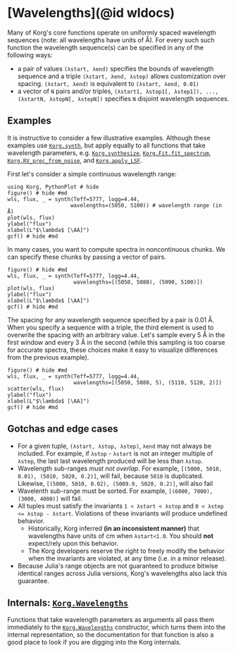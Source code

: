 # [Wavelengths](@id wldocs)

Many of Korg's core functions operate on uniformly spaced wavelength sequences (note: all wavelengths have units of Å).
For every such such function the wavelength sequence(s) can be specified in any of the following ways:
- a pair of values `(λstart, λend)` specifies the bounds of wavelength sequence and a triple `(λstart, λend, λstep)` allows customization over spacing. `(λstart, λend)` is equivalent to `(λstart, λend, 0.01)`
- a vector of `N` pairs and/or triples, `(λstart1, λstop1[, λstep1]), ..., (λstartN, λstopN[, λstepN])` specifies `N` disjoint wavelength sequences.

## Examples

It is instructive to consider a few illustrative examples.
Although these examples use [`Korg.synth`](@ref), but apply equally to all functions that take wavelength
parameters, e.g. [`Korg.synthesize`](@ref), [`Korg.Fit.fit_spectrum`](@ref), [`Korg.RV_prec_from_noise`](@ref), and [`Korg.apply_LSF`](@ref).

First let's consider a simple continuous wavelength range:

```@example 1
using Korg, PythonPlot # hide
figure() # hide #md
wls, flux, _ = synth(Teff=5777, logg=4.44,
                    wavelengths=(5050, 5100)) # wavelength range (in Å)
plot(wls, flux)
ylabel("flux")
xlabel(L"$\lambda$ [\AA]")
gcf() # hide #md
```

In many cases, you want to compute spectra in noncontinuous chunks.
We can specify these chunks by passing a vector of pairs.

```@example 1
figure() # hide #md
wls, flux, _ = synth(Teff=5777, logg=4.44,
                     wavelengths=[(5050, 5080), (5090, 5100)])
plot(wls, flux)
ylabel("flux")
xlabel(L"$\lambda$ [\AA]")
gcf() # hide #md
```

The spacing for any wavelength sequence specified by a pair is 0.01 Å.
When you specify a sequence with a triple, the third element is used to overwrite the spacing with an arbitrary value.
Let's sample every 5 Å in the first window and every 3 Å in the second (while this sampling is too coarse for accurate spectra, these choices make it easy to visualize differences from the previous example).

```@example 1
figure() # hide #md
wls, flux, _ = synth(Teff=5777, logg=4.44,
                     wavelengths=[(5050, 5080, 5), (5110, 5120, 2)])
scatter(wls, flux)
ylabel("flux")
xlabel(L"$\lambda$ [\AA]")
gcf() # hide #md
```

## Gotchas and edge cases

- For a given tuple, `(λstart, λstop, λstep)`, `λend` may not always be included.
  For example, if `λstop` - `λstart` is not an integer multiple of `λstep`, the last last wavelength
  produced will be less than `λstop`.
- Wavelength sub-ranges _must not overlap_.  For example, `[(5000, 5010, 0.01), (5010, 5020, 0.2)]`,
  will fail, because `5010` is duplicated. Likewise, `[(5000, 5010, 0.02), (5009.9, 5020, 0.2)]`, will
  also fail
- Wavelenth sub-range must be sorted.  For example, `[(6000, 7000), (3000, 4000)]` will fail.
- All tuples must satisfy the invariants `1 < λstart < λstop` and `0 < λstep <= λstop - λstart`.
  Violations of these invariants will produce undefined behavior.
  - Historically, Korg inferred **(in an inconsistent manner)** that wavelengths have units of cm when `λstart<1.0`. You should **not** expect/rely upon this behavior.
  - The Korg developers reserve the right to freely modify the behavior when the invariants are violated, at any time (i.e. in a minor release).
- Because Julia's range objects are not guaranteed to produce bitwise identical ranges across Julia
  versions, Korg's wavelengths also lack this guarantee.

## Internals: [`Korg.Wavelengths`](@ref)

Functions that take wavelength parameters as arguments all pass them immediately to the
[`Korg.Wavelengths`](@ref) constructor, which turns them into the internal representation, so
the documentation for that function is also a good place to look if you are digging into the
Korg internals.

